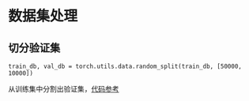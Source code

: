 # 数据集处理

## 切分验证集

`train_db, val_db = torch.utils.data.random_split(train_db, [50000, 10000])`

从训练集中分割出验证集，[代码参考]()